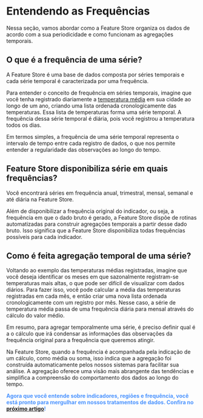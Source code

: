 # Entendendo as Frequências

Nessa seção, vamos abordar como a Feature Store organiza os dados de acordo com a sua periodicidade e como funcionam as agregações temporais.

## O que é a frequência de uma série?

A Feature Store é uma base de dados composta por séries temporais e cada série temporal é caracterizada por uma frequência.

Para entender o conceito de frequência em séries temporais, imagine que você tenha registrado diariamente a <a href="https://app.4intelligence.ai/feature-store/indicators/BRMTG0003" target="_blank" rel="noreferrer">temperatura média</a> em sua cidade ao longo de um ano, criando uma lista ordenada cronologicamente das temperaturas. Essa lista de temperaturas forma uma série temporal. A frequência dessa série temporal é diária, pois você registrou a temperatura todos os dias.

Em termos simples, a frequência de uma série temporal representa o intervalo de tempo entre cada registro de dados, o que nos permite entender a regularidade das observações ao longo do tempo.

## Feature Store disponibiliza série em quais frequências?

Você encontrará séries em frequência anual, trimestral, mensal, semanal e até diária na Feature Store.

Além de disponibilizar a frequência original do indicador, ou seja, a frequência em que o dado bruto é gerado, a Feature Store dispõe de rotinas automatizadas para construir agregações temporais a partir desse dado bruto. Isso significa que a Feature Store disponibiliza todas frequências possíveis para cada indicador.

## Como é feita agregação temporal de uma série?

Voltando ao exemplo das temperaturas médias registradas, imagine que você deseja identificar os meses em que sazonalmente registram-se temperaturas mais altas, o que pode ser difícil de visualizar com dados diários. Para fazer isso, você pode calcular a média das temperaturas registradas em cada mês, e então criar uma nova lista ordenada cronologicamente com um registro por mês. Nesse caso, a série de temperatura média passa de uma frequência diária para mensal através do cálculo do valor médio.

Em resumo, para agregar temporalmente uma série, é preciso definir qual é a o cálculo que irá condensar as informações das observações da frequência original para a frequência que queremos atingir.

Na Feature Store, quando a frequência é acompanhada pela indicação de um cálculo, como média ou soma, isso indica que a agregação foi construída automaticamente pelos nossos sistemas para facilitar sua análise. A agregação oferece uma visão mais abrangente das tendências e simplifica a compreensão do comportamento dos dados ao longo do tempo.

<style>
blue4i {
  color: #4C94FF;
}
</style>

<blue4i>**Agora que você entende sobre indicadores, regiões e frequência, você está pronto para mergulhar em nossos tratamentos de dados. Confira no [próximo artigo](/help-center/feature-store/indicators/transformacao-primaria.md)!**</blue4i>
